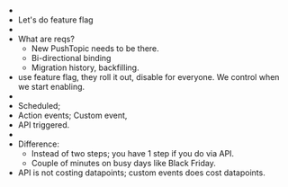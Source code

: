 -
- Let's do feature flag
-
- What are reqs?
	- New PushTopic needs to be there.
	- Bi-directional binding
	- Migration history, backfilling.
- use feature flag, they roll it out, disable for everyone. We control when we start enabling.
-
- Scheduled;
- Action events; Custom event,
- API triggered.
-
- Difference:
	- Instead of two steps; you have 1 step if you do via API.
	- Couple of minutes on busy days like Black Friday.
- API is not costing datapoints; custom events does cost datapoints.